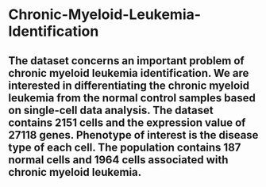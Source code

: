 # Chronic-Myeloid-Leukemia-Identification

## The dataset concerns an important problem of chronic myeloid leukemia identification. We are interested in differentiating the chronic myeloid leukemia from the normal control samples based on single-cell data analysis. The dataset contains 2151 cells and the expression value of 27118 genes. Phenotype of interest is the disease type of each cell. The population contains 187 normal cells and 1964 cells associated with chronic myeloid leukemia.
